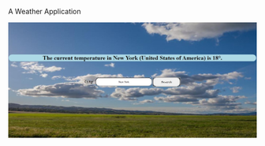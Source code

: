 A Weather Application

![alt text](https://github.com/ishirin777/weather-app/blob/master/css/weather-app-screenshot.jpg?raw=true)
